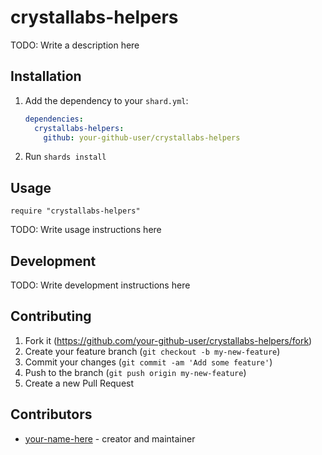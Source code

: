 # crystallabs-helpers

TODO: Write a description here

## Installation

1. Add the dependency to your `shard.yml`:

   ```yaml
   dependencies:
     crystallabs-helpers:
       github: your-github-user/crystallabs-helpers
   ```

2. Run `shards install`

## Usage

```crystal
require "crystallabs-helpers"
```

TODO: Write usage instructions here

## Development

TODO: Write development instructions here

## Contributing

1. Fork it (<https://github.com/your-github-user/crystallabs-helpers/fork>)
2. Create your feature branch (`git checkout -b my-new-feature`)
3. Commit your changes (`git commit -am 'Add some feature'`)
4. Push to the branch (`git push origin my-new-feature`)
5. Create a new Pull Request

## Contributors

- [your-name-here](https://github.com/your-github-user) - creator and maintainer
